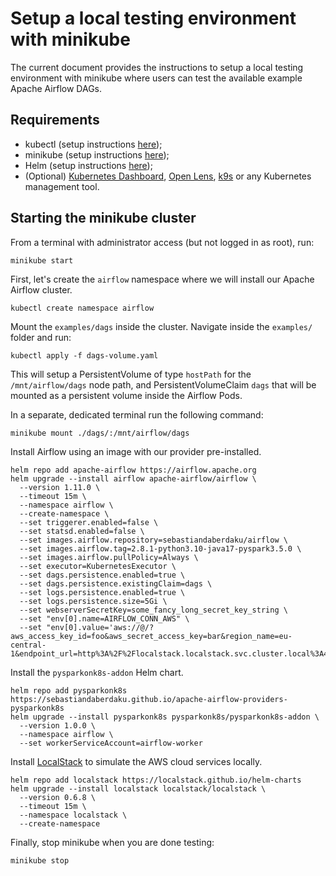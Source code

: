 # Setup a local testing environment with minikube
The current document provides the instructions to setup a local testing environment with minikube where users can test
the available example Apache Airflow DAGs.

## Requirements
* kubectl (setup instructions [here](https://kubernetes.io/docs/tasks/tools/));
* minikube (setup instructions [here](https://minikube.sigs.k8s.io/docs/start/));
* Helm (setup instructions [here](https://github.com/helm/helm#install));
* (Optional) [Kubernetes Dashboard](https://minikube.sigs.k8s.io/docs/handbook/dashboard/), [Open Lens](https://flathub.org/it/apps/dev.k8slens.OpenLens), [k9s](https://k9scli.io/) or any Kubernetes management tool.

## Starting the minikube cluster

From a terminal with administrator access (but not logged in as root), run:
```shell
minikube start
```

First, let's create the `airflow` namespace where we will install our Apache Airflow cluster.
```shell
kubectl create namespace airflow
```

Mount the `examples/dags` inside the cluster. Navigate inside the `examples/` folder and run:
```shell
kubectl apply -f dags-volume.yaml
```
This will setup a PersistentVolume of type `hostPath` for the `/mnt/airflow/dags` node path, and PersistentVolumeClaim
`dags` that will be mounted as a persistent volume inside the Airflow Pods.

In a separate, dedicated terminal run the following command:
```shell
minikube mount ./dags/:/mnt/airflow/dags
```

Install Airflow using an image with our provider pre-installed.
```shell
helm repo add apache-airflow https://airflow.apache.org
helm upgrade --install airflow apache-airflow/airflow \
  --version 1.11.0 \
  --timeout 15m \
  --namespace airflow \
  --create-namespace \
  --set triggerer.enabled=false \
  --set statsd.enabled=false \
  --set images.airflow.repository=sebastiandaberdaku/airflow \
  --set images.airflow.tag=2.8.1-python3.10-java17-pyspark3.5.0 \
  --set images.airflow.pullPolicy=Always \
  --set executor=KubernetesExecutor \
  --set dags.persistence.enabled=true \
  --set dags.persistence.existingClaim=dags \
  --set logs.persistence.enabled=true \
  --set logs.persistence.size=5Gi \
  --set webserverSecretKey=some_fancy_long_secret_key_string \
  --set "env[0].name=AIRFLOW_CONN_AWS" \
  --set "env[0].value='aws://@/?aws_access_key_id=foo&aws_secret_access_key=bar&region_name=eu-central-1&endpoint_url=http%3A%2F%2Flocalstack.localstack.svc.cluster.local%3A4566&verify=False'"
```

Install the `pysparkonk8s-addon` Helm chart.
```shell
helm repo add pysparkonk8s https://sebastiandaberdaku.github.io/apache-airflow-providers-pysparkonk8s
helm upgrade --install pysparkonk8s pysparkonk8s/pysparkonk8s-addon \
  --version 1.0.0 \
  --namespace airflow \
  --set workerServiceAccount=airflow-worker
```

Install [LocalStack](https://docs.localstack.cloud/overview/) to simulate the AWS cloud services locally.

```shell
helm repo add localstack https://localstack.github.io/helm-charts
helm upgrade --install localstack localstack/localstack \
  --version 0.6.8 \
  --timeout 15m \
  --namespace localstack \
  --create-namespace 
```

Finally, stop minikube when you are done testing:
```shell
minikube stop
```